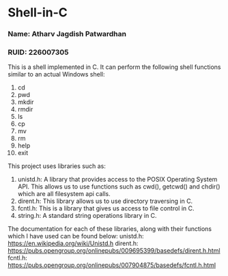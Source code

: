 # Shell-in-C
### Name: Atharv Jagdish Patwardhan
### RUID: 226007305

This is a shell implemented in C. It can perform the following shell functions similar to an actual Windows shell:
1. cd
2. pwd
3. mkdir
4. rmdir
5. ls
6. cp
7. mv
8. rm
9. help
10. exit


This project uses libraries such as:
1. unistd.h: A library that provides access to the POSIX Operating System API. This allows us to use functions such as cwd(), getcwd() and chdir() which are all filesystem api calls.
2. dirent.h: This library allows us to use directory traversing in C.
3. fcntl.h: This is a library that gives us access to file control in C.
4. string.h: A standard string operations library in C.

The documentation for each of these libraries, along with their functions which I have used can be found below:
unistd.h: https://en.wikipedia.org/wiki/Unistd.h
dirent.h: https://pubs.opengroup.org/onlinepubs/009695399/basedefs/dirent.h.html
fcntl.h: https://pubs.opengroup.org/onlinepubs/007904875/basedefs/fcntl.h.html

